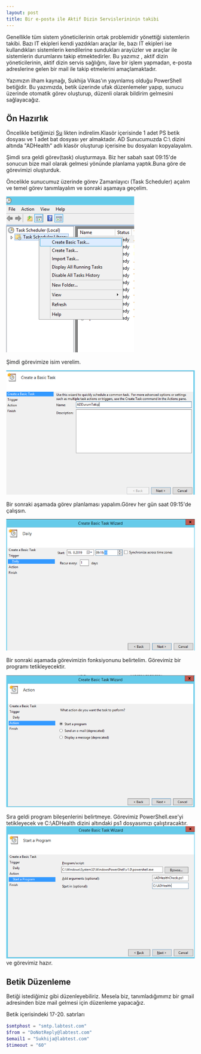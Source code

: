 ```yaml
---
layout: post
title: Bir e-posta ile Aktif Dizin Servislerininin takibi
---  
```

   Genellikle tüm sistem yöneticilerinin ortak problemidir yönettiği sistemlerin takibi. Bazı IT ekipleri kendi yazdıkları araçlar ile, bazı IT ekipleri ise kullandıkları sistemlerin kendilerine sundukları arayüzler ve araçlar ile sistemlerin durumlarını takip etmektedirler.   Bu yazımız , aktif dizin yöneticilerinin, aktif dizin servis sağlığını, ilave bir işlem yapmadan, e-posta adreslerine  gelen bir mail ile takip etmelerini amaçlamaktadır.   
   
Yazımızın ilham kaynağı, Sukhija Vikas'ın yayınlamış olduğu PowerShell betiğidir. Bu yazımızda, betik üzerinde ufak düzenlemeler yapıp, sunucu üzerinde otomatik görev oluşturup, düzenli olarak bildirim gelmesini sağlayacağız.  
## Ön Hazırlık ##

Öncelikle betiğimizi [Şu](https://gallery.technet.microsoft.com/scriptcenter/Active-Directory-Health-709336cd) likten indirelim.Klasör içerisinde 1 adet PS betik dosyası ve 1 adet bat dosyası yer almaktadır. AD Sunucumuzda C:\ dizini altında "ADHealth" adlı klasör oluşturup içerisine bu dosyaları kopyalayalım.  

Şimdi sıra geldi görev(task) oluşturmaya. Biz her sabah saat 09:15'de sonucun bize mail olarak gelmesi yönünde planlama yaptık.Buna göre de görevimizi oluşturduk.  

Öncelikle sunucumuz üzerinde görev Zamanlayıcı (Task Scheduler) açalım ve temel görev tanımlayalım ve sonraki aşamaya geçelim.  

![gorev](/images/CreateTask.png)  


  
Şimdi görevimize isim verelim.  

![isim](/images/Name.png)  


Bir sonraki aşamada görev planlaması yapalım.Görev her gün saat 09:15'de çalışsın.  

![zaman](/images/1Days.png)  

Bir sonraki aşamada görevimizin fonksiyonunu belirtelim. Görevimiz bir programı tetikleyecektir.  

![start](/images/StartProgram.png)  

Sıra geldi program bileşenlerini belirtmeye. Görevimiz PowerShell.exe'yi tetikleyecek ve C:\ADHealth dizini altındaki ps1 dosyasımızı çalıştıracaktır.  
![betik](/images/betik.png)  
ve görevimiz hazır.   

## Betik Düzenleme ## 
Betiği istediğimiz gibi düzenleyebiliriz. Mesela biz, tanımladığımımz bir gmail adresinden bize mail gelmesi için düzenleme yapacağız.  

Betik içerisindeki 17-20. satırları  
```PowerShell
$smtphost = "smtp.labtest.com" 
$from = "DoNotReply@labtest.com" 
$email1 = "Sukhija@labtest.com"
$timeout = "60"
``` 
 







```

```



